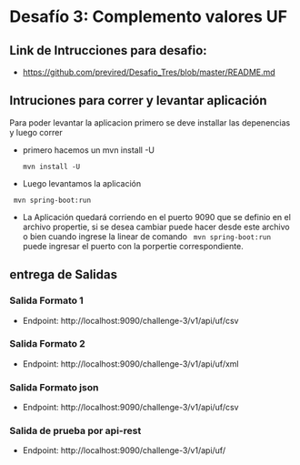 # Desafío 3: Complemento valores UF

## Link de Intrucciones para desafio:
- https://github.com/previred/Desafio_Tres/blob/master/README.md

## Intruciones para correr y levantar aplicación
Para poder levantar la aplicacion primero se deve installar las depenencias y luego correr
- primero hacemos un mvn install -U
    ```
    mvn install -U 
  ```

- Luego levantamos la aplicación
 ```
  mvn spring-boot:run
```

- La Aplicación quedará corriendo en el puerto 9090 que se definio en el archivo propertie, si se desea cambiar puede hacer desde este archivo o bien cuando ingrese la linear de comando ` mvn spring-boot:run` puede ingresar el puerto con la porpertie correspondiente.

## entrega de Salidas

### Salida Formato 1
- Endpoint: http://localhost:9090/challenge-3/v1/api/uf/csv

### Salida Formato 2
- Endpoint: http://localhost:9090/challenge-3/v1/api/uf/xml

### Salida Formato json
- Endpoint: http://localhost:9090/challenge-3/v1/api/uf/csv

### Salida de prueba por api-rest
- Endpoint: http://localhost:9090/challenge-3/v1/api/uf/
